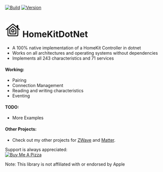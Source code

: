 [![Build](https://github.com/SmartHomeOS/HomeKitDotNet/actions/workflows/dotnet.yml/badge.svg)](https://github.com/SmartHomeOS/HomeKitDotNet/actions/workflows/dotnet.yml)
[![Version](https://img.shields.io/nuget/v/HomeKitDotNet.svg)](https://www.nuget.org/packages/HomeKitDotNet)
# <img src="HomeKitDotNet/logo.png" height="50"> HomeKitDotNet 
* A 100% native implementation of a HomeKit Controller in dotnet
* Works on all architectures and operating systems without dependencies
* Implements all 243 characteristics and 71 services

#### Working:
* Pairing
* Connection Management
* Reading and writing characteristics
* Eventing

#### TODO:
* More Examples

#### Other Projects:
* Check out my other projects for [ZWave](https://github.com/SmartHomeOS/ZWaveDotNet) and [Matter](https://github.com/SmartHomeOS/MatterDotNet).

Support is always appreciated:<br/><a href="https://www.buymeacoffee.com/jdomnitz" target="_blank"><img src="https://cdn.buymeacoffee.com/buttons/v2/default-red.png" alt="Buy Me A Pizza" style="height: 60px !important;width: 217px !important;" ></a>

Note:
This library is not affiliated with or endorsed by Apple